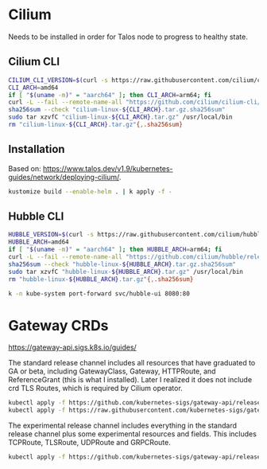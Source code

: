 # Cilium

Needs to be installed in order for Talos node to progress to healthy state.

## Cilium CLI

```bash
CILIUM_CLI_VERSION=$(curl -s https://raw.githubusercontent.com/cilium/cilium-cli/main/stable.txt)
CLI_ARCH=amd64
if [ "$(uname -m)" = "aarch64" ]; then CLI_ARCH=arm64; fi
curl -L --fail --remote-name-all "https://github.com/cilium/cilium-cli/releases/download/${CILIUM_CLI_VERSION}/cilium-linux-${CLI_ARCH}.tar.gz{,.sha256sum}"
sha256sum --check "cilium-linux-${CLI_ARCH}.tar.gz.sha256sum"
sudo tar xzvfC "cilium-linux-${CLI_ARCH}.tar.gz" /usr/local/bin
rm "cilium-linux-${CLI_ARCH}.tar.gz"{,.sha256sum}
```

## Installation

Based on: https://www.talos.dev/v1.9/kubernetes-guides/network/deploying-cilium/.

```bash
kustomize build --enable-helm . | k apply -f -
```

## Hubble CLI

```bash
HUBBLE_VERSION=$(curl -s https://raw.githubusercontent.com/cilium/hubble/master/stable.txt)
HUBBLE_ARCH=amd64
if [ "$(uname -m)" = "aarch64" ]; then HUBBLE_ARCH=arm64; fi
curl -L --fail --remote-name-all "https://github.com/cilium/hubble/releases/download/$HUBBLE_VERSION/hubble-linux-${HUBBLE_ARCH}.tar.gz"{,.sha256sum}
sha256sum --check "hubble-linux-${HUBBLE_ARCH}.tar.gz.sha256sum"
sudo tar xzvfC "hubble-linux-${HUBBLE_ARCH}.tar.gz" /usr/local/bin
rm "hubble-linux-${HUBBLE_ARCH}.tar.gz"{,.sha256sum}

k -n kube-system port-forward svc/hubble-ui 8080:80
```

# Gateway CRDs

https://gateway-api.sigs.k8s.io/guides/

The standard release channel includes all resources that have graduated to GA or beta, including GatewayClass, Gateway,
HTTPRoute, and ReferenceGrant (this is what I installed). Later I realized it does not include crd TLS Routes, which is
required by Cilium operator.

```bash
kubectl apply -f https://github.com/kubernetes-sigs/gateway-api/releases/download/v1.2.0/standard-install.yaml
kubectl apply -f https://raw.githubusercontent.com/kubernetes-sigs/gateway-api/v1.2.0/config/crd/experimental/gateway.networking.k8s.io_tlsroutes.yaml
```

The experimental release channel includes everything in the standard release channel plus some experimental resources
and fields. This includes TCPRoute, TLSRoute, UDPRoute and GRPCRoute.

```bash
kubectl apply -f https://github.com/kubernetes-sigs/gateway-api/releases/download/v1.2.0/experimental-install.yaml
```
